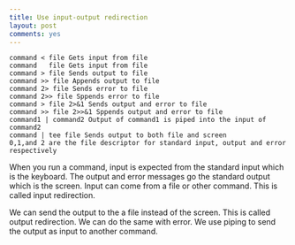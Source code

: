 ```yaml
---
title: Use input-output redirection 
layout: post
comments: yes
---
```

	command < file Gets input from file
	command   file Gets input from file
	command > file Sends output to file
	command >> file Appends output to file
	command 2> file Sends error to file
	command 2>> file Sppends error to file
	command > file 2>&1 Sends output and error to file
	command >> file 2>>&1 Sppends output and error to file
	command1 | command2 Output of command1 is piped into the input of command2
	command | tee file Sends output to both file and screen
	0,1,and 2 are the file descriptor for standard input, output and error respectively
	
	
When you run a command, input is expected from the standard input which is the keyboard. The output and error messages go the standard output which is the screen. Input can come from a file or other command. This is called input redirection.

We can send the output to the a file instead of the screen. This is called output redirection. We can do the same with error. We use piping to send the output as input to another command.
